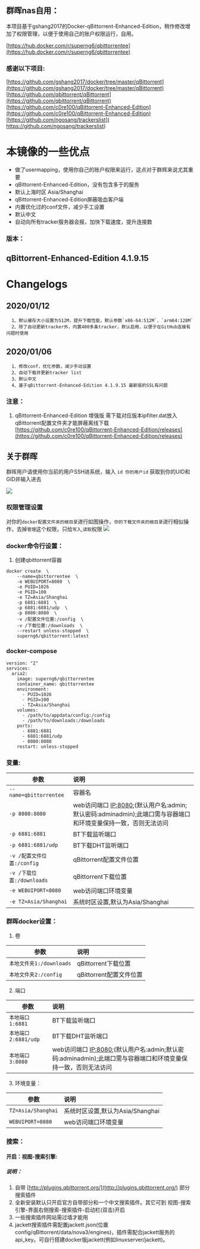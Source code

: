 ## 群晖nas自用：

本项目基于gshang2017的Docker-qBittorrent-Enhanced-Edition，稍作修改增加了权限管理，以便于使用自己的账户权限运行，自用。

[https://hub.docker.com/r/superng6/qbittorrentee](https://hub.docker.com/r/superng6/qbittorrentee)

### 感谢以下项目:

[https://github.com/gshang2017/docker/tree/master/qBittorrent](https://github.com/gshang2017/docker/tree/master/qBittorrent)   
[https://github.com/qbittorrent/qBittorrent](https://github.com/qbittorrent/qBittorrent)   
[https://github.com/c0re100/qBittorrent-Enhanced-Edition](https://github.com/c0re100/qBittorrent-Enhanced-Edition)    
[https://github.com/ngosang/trackerslist]( https://github.com/ngosang/trackerslist)


# 本镜像的一些优点
- 做了usermapping，使用你自己的账户权限来运行，这点对于群辉来说尤其重要
- qBittorrent-Enhanced-Edition，没有包含多于的服务
- 默认上海时区 Asia/Shanghai
- qBittorrent-Enhanced-Edition屏蔽吸血客户端
- 内置优化过的conf文件，减少手工设置
- 默认中文
- 自动向所有tracker服务器会报，加快下载速度，提升连接数

### 版本：

## qBittorrent-Enhanced-Edition 4.1.9.15

# Changelogs
## 2020/01/12

      1、默认缓存大小设置为512M，提升下载性能，默认参数`x86-64:512M`、`arm64:128M`
      2、除了自动更新tracker外，内置400多条tracker，默认启用，以便于在GitHub连接有问题时使用

## 2020/01/06

      1、修改conf，优化参数，减少手动设置
      2、自动下载并更新tracker list
      3、默认中文
      4、基于qBittorrent-Enhanced-Edition 4.1.9.15 最新版的SSL有问题
      
### 注意：

1. qBittorrent-Enhanced-Edition 增强版 需下载对应版本ipfilter.dat放入qBittorrent配置文件夹才能屏蔽离线下载 [https://github.com/c0re100/qBittorrent-Enhanced-Edition/releases](https://github.com/c0re100/qBittorrent-Enhanced-Edition/releases)

## 关于群晖

群晖用户请使用你当前的用户SSH进系统，输入 ``id 你的用户id`` 获取到你的UID和GID并输入进去

![](https://github.com/SuperNG6/pic/blob/master/baidupcs/Xnip2019-12-19_17-18-20.png)

### 权限管理设置
对你的``docker配置文件夹的根目录``进行如图操作，``你的下载文件夹的根目录``进行相似操作，去掉``管理``这个权限，只给``写入``,``读取``权限
![](https://github.com/SuperNG6/pic/blob/master/aria2/Xnip2019-12-07_10-35-24.png)

### docker命令行设置：


1. 创建qbittorrent容器

````
docker create  \
    --name=qbittorrentee  \
    -e WEBUIPORT=8080  \
    -e PUID=1026
    -e PGID=100
    -e TZ=Asia/Shanghai
    -p 6881:6881  \
    -p 6881:6881/udp  \
    -p 8080:8080  \
    -v /配置文件位置:/config  \
    -v /下载位置:/downloads  \
    --restart unless-stopped  \
    superng6/qbittorrent:latest
````

### docker-compose
````
version: "2"
services:
  aria2:
    image: superng6/qbittorrentee
    container_name: qbittorrentee
    environment:
      - PUID=1026
      - PGID=100
      - TZ=Asia/Shanghai
    volumes:
      - /path/to/appdata/config:/config
      - /path/to/downloads:/downloads
    ports:
      - 6881:6881
      - 6881:6881/udp
      - 8080:8080
    restart: unless-stopped
````



### 变量:

|参数|说明|
|-|:-|
| `--name=qbittorrentee` |容器名|
| `-p 8080:8080` |web访问端口 [IP:8080](IP:8080);(默认用户名:admin;默认密码:adminadmin);此端口需与容器端口和环境变量保持一致，否则无法访问|
| `-p 6881:6881` |BT下载监听端口|
| `-p 6881:6881/udp` |BT下载DHT监听端口
| `-v /配置文件位置:/config` |qBittorrent配置文件位置|
| `-v /下载位置:/downloads` |qBittorrent下载位置|
| `-e WEBUIPORT=8080` |web访问端口环境变量|
| `-e TZ=Asia/Shanghai` |系统时区设置,默认为Asia/Shanghai|

### 群晖docker设置：

1. 卷

|参数|说明|
|-|:-|
| `本地文件夹1:/downloads` |qBittorrent下载位置|
| `本地文件夹2:/config` |qBittorrent配置文件位置|

2. 端口

|参数|说明|
|-|:-|
| `本地端口1:6881` |BT下载监听端口|
| `本地端口2:6881/udp` |BT下载DHT监听端口|
| `本地端口3:8080` |web访问端口 [IP:8080](IP:8080);(默认用户名:admin;默认密码:adminadmin);此端口需与容器端口和环境变量保持一致，否则无法访问|

3. 环境变量：

|参数|说明|
|-|:-|
| `TZ=Asia/Shanghai` |系统时区设置,默认为Asia/Shanghai|
| `WEBUIPORT=8080` |web访问端口环境变量|

### 搜索：

#### 开启：视图-搜索引擎:
##### 说明：

1. 自带 [http://plugins.qbittorrent.org/](http://plugins.qbittorrent.org/) 部分搜索插件
2. 全新安装默认只开启官方自带部分和一个中文搜索插件。其它可到 视图-搜索引擎-界面右侧搜索-搜索插件-启动栏(双击)开启
3. 一些搜索插件网站需过墙才能用
4. jackett搜索插件需配置jackett.json(位置config/qBittorrent/data/nova3/engines)，插件需配合jackett服务的api_key。可自行搭建docker版jackett(例如linuxserver/jackett)。

